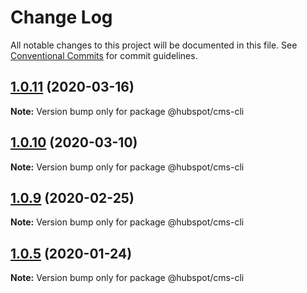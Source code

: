 # Change Log

All notable changes to this project will be documented in this file.
See [Conventional Commits](https://conventionalcommits.org) for commit guidelines.

## [1.0.11](https://github.com/HubSpot/hubspot-cms-tools/compare/v1.0.11-beta.0...v1.0.11) (2020-03-16)

**Note:** Version bump only for package @hubspot/cms-cli





## [1.0.10](https://github.com/HubSpot/hubspot-cms-tools/compare/v1.0.10-beta.2...v1.0.10) (2020-03-10)

**Note:** Version bump only for package @hubspot/cms-cli





## [1.0.9](https://github.com/HubSpot/hubspot-cms-tools/compare/v1.0.9-beta.7...v1.0.9) (2020-02-25)

**Note:** Version bump only for package @hubspot/cms-cli





## [1.0.5](https://github.com/HubSpot/hubspot-cms-tools/compare/v1.0.5-beta.4...v1.0.5) (2020-01-24)

**Note:** Version bump only for package @hubspot/cms-cli

